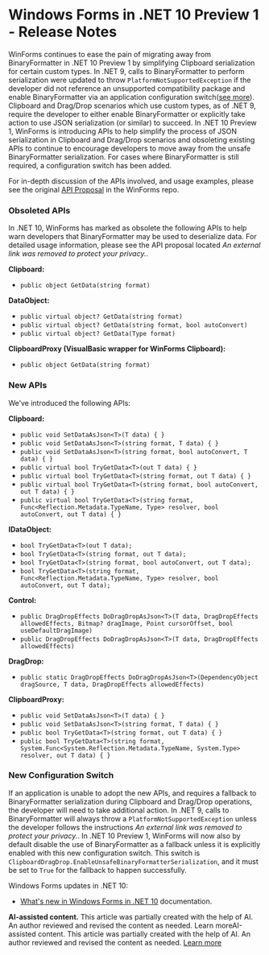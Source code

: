 # Windows Forms in .NET 10 Preview 1 - Release Notes

WinForms continues to ease the pain of migrating away from BinaryFormatter in .NET 10 Preview 1 by simplifying Clipboard serialization for certain custom types. In .NET 9, calls to BinaryFormatter to perform serialization were updated to throw `PlatformNotSupportedException` if the developer did not reference an unsupported compatibility package and enable BinaryFormatter via an application configuration switch([see more](https://learn.microsoft.com/dotnet/standard/serialization/binaryformatter-migration-guide/compatibility-package)). Clipboard and Drag/Drop scenarios which use custom types, as of .NET 9, require the developer to either enable BinaryFormatter or explicitly take action to use JSON serialization (or similar) to succeed. In .NET 10 Preview 1, WinForms is introducing APIs to help simplify the process of JSON serialization in Clipboard and Drag/Drop scenarios and obsoleting existing APIs to continue to encourage developers to move away from the unsafe BinaryFormatter serialization. For cases where BinaryFormatter is still required, a configuration switch has been added.


For in-depth discussion of the APIs involved, and usage examples, please see the original [API Proposal](https://github.com/dotnet/winforms/issues/12362) in the WinForms repo.

### Obsoleted APIs

In .NET 10, WinForms has marked as obsolete the following APIs to help warn developers that BinaryFormatter may be used to deserialize data. For detailed usage information, please see the API proposal located *An external link was removed to protect your privacy.*.

**Clipboard:**

- `public object GetData(string format)`

**DataObject:**

- `public virtual object? GetData(string format)`
- `public virtual object? GetData(string format, bool autoConvert)`
- `public virtual object? GetData(Type format)`

**ClipboardProxy (VisualBasic wrapper for WinForms Clipboard):**

- `public object GetData(string format)`

### New APIs

We’ve introduced the following APIs:

**Clipboard:**

- `public void SetDataAsJson<T>(T data) { }`
- `public void SetDataAsJson<T>(string format, T data) { }`
- `public void SetDataAsJson<T>(string format, bool autoConvert, T data) { }`
- `public virtual bool TryGetData<T>(out T data) { }`
- `public virtual bool TryGetData<T>(string format, out T data) { }`
- `public virtual bool TryGetData<T>(string format, bool autoConvert, out T data) { }`
- `public virtual bool TryGetData<T>(string format, Func<Reflection.Metadata.TypeName, Type> resolver, bool autoConvert, out T data) { }`

**IDataObject:**

- `bool TryGetData<T>(out T data);`
- `bool TryGetData<T>(string format, out T data);`
- `bool TryGetData<T>(string format, bool autoConvert, out T data);`
- `bool TryGetData<T>(string format, Func<Reflection.Metadata.TypeName, Type> resolver, bool autoConvert, out T data);`

**Control:**

- `public DragDropEffects DoDragDropAsJson<T>(T data, DragDropEffects allowedEffects, Bitmap? dragImage, Point cursorOffset, bool useDefaultDragImage)`
- `public DragDropEffects DoDragDropAsJson<T>(T data, DragDropEffects allowedEffects)`

**DragDrop:**

- `public static DragDropEffects DoDragDropAsJson<T>(DependencyObject dragSource, T data, DragDropEffects allowedEffects)`

**ClipboardProxy:**

- `public void SetDataAsJson<T>(T data) { }`
- `public void SetDataAsJson<T>(string format, T data) { }`
- `public bool TryGetData<T>(string format, out T data) { }`
- `public bool TryGetData<T>(string format, System.Func<System.Reflection.Metadata.TypeName, System.Type> resolver, out T data) { }`

### New Configuration Switch

If an application is unable to adopt the new APIs, and requires a fallback to BinaryFormatter serialization during Clipboard and Drag/Drop operations, the developer will need to take additional action. In .NET 9, calls to BinaryFormatter will always throw a `PlatformNotSupportedException` unless the developer follows the instructions *An external link was removed to protect your privacy.*. In .NET 10 Preview 1, WinForms will now also by default disable the use of BinaryFormatter as a fallback unless it is explicitly enabled with this new configuration switch. This switch is `ClipboardDragDrop.EnableUnsafeBinaryFormatterSerialization`, and it must be set to `True` for the fallback to happen successfully.

Windows Forms updates in .NET 10:

- [What's new in Windows Forms in .NET 10](https://learn.microsoft.com/dotnet/desktop/winforms/whats-new/net100) documentation.

**AI-assisted content.** This article was partially created with the help of AI. An author reviewed and revised the content as needed. Learn moreAI-assisted content. This article was partially created with the help of AI. An author reviewed and revised the content as needed. [Learn more](https://devblogs.microsoft.com/principles-for-ai-generated-content/) 
